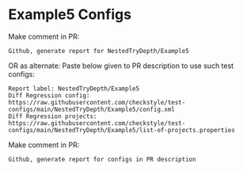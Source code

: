 # Example5 Configs
Make comment in PR:
```
Github, generate report for NestedTryDepth/Example5
```
OR as alternate:
Paste below given to PR description to use such test configs:
```
Report label: NestedTryDepth/Example5
Diff Regression config: https://raw.githubusercontent.com/checkstyle/test-configs/main/NestedTryDepth/Example5/config.xml
Diff Regression projects: https://raw.githubusercontent.com/checkstyle/test-configs/main/NestedTryDepth/Example5/list-of-projects.properties
```
Make comment in PR:
```
Github, generate report for configs in PR description
```
